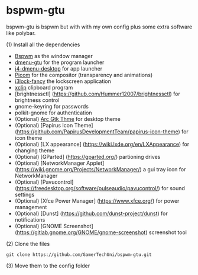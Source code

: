 # bspwm-gtu

bspwm-gtu is bspwm but with with my own config plus some extra software like polybar.

(1) Install all the dependencies

- [Bspwm](https://github.com/baskerville/bspwm) as the window manager
- [dmenu-gtu](https://github.com/GamerTechUni/dmenu-gtu) for the program launcher
- [j4-dmenu-desktop](https://github.com/enkore/j4-dmenu-desktop) for app launcher
- [Picom](https://github.com/yshui/picom) for the compositor (transparency and animations)
- [i3lock-fancy](https://github.com/meskarune/i3lock-fancy) the lockscreen application
- [xclip](https://github.com/astrand/xclip) clipboard program
- [brightnessctl] (https://github.com/Hummer12007/brightnessctl) for brightness control
- gnome-keyring for passwords
- polkit-gnome for authentication
- (Optional) [Arc Gtk Thme](https://github.com/jnsh/arc-theme) for desktop theme
- (Optional) [Papirus Icon Theme] (https://github.com/PapirusDevelopmentTeam/papirus-icon-theme) for icon theme
- (Optional) [LX appearance] (https://wiki.lxde.org/en/LXAppearance) for changing theme
- (Optional) [GParted] (https://gparted.org/) partioning drives
- (Optional) [NetworkManager Applet] (https://wiki.gnome.org/Projects/NetworkManager/) a gui tray icon for NetworkManager
- (Optional) [Pavucontrol] (https://freedesktop.org/software/pulseaudio/pavucontrol/) for sound settings
- (Optional) [Xfce Power Manager] (https://www.xfce.org/) for power management
- (Optional) [Dunst] (https://github.com/dunst-project/dunst) for notifications
- (Optional) [GNOME Screenshot] (https://gitlab.gnome.org/GNOME/gnome-screenshot) screenshot tool

(2) Clone the files

```
git clone https://github.com/GamerTechUni/bspwm-gtu.git
```
(3) Move them to the config folder 

